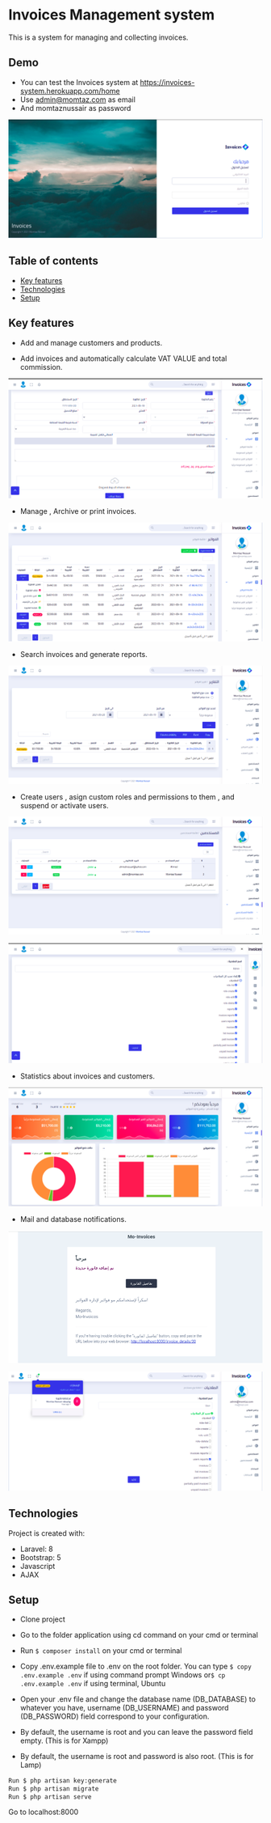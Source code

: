 # Invoices Management system
This is a system for managing and collecting invoices.

## Demo 
 - You can test the Invoices system at  https://invoices-system.herokuapp.com/home
 - Use admin@momtaz.com as email
 - And momtaznussair as password

![alt text](https://github.com/momtaznussair/Invoices/blob/main/shots/login.png?raw=true)

## Table of contents
* [Key features](#Key-features)
* [Technologies](#technologies)
* [Setup](#setup)

## Key features
- Add and manage customers and products.

- Add invoices and automatically calculate VAT VALUE and total commission.

![add](https://github.com/momtaznussair/Invoices/blob/main/shots/add.png?raw=true "add invoice")

- Manage , Archive or print invoices.

![operations](https://github.com/momtaznussair/Invoices/blob/main/shots/operations.png?raw=true "operations")

- Search invoices and generate reports.

![reports](https://github.com/momtaznussair/Invoices/blob/main/shots/reports.png?raw=true "reports")

- Create users , asign custom roles and permissions to them , and suspend or activate users.

![users](https://github.com/momtaznussair/Invoices/blob/main/shots/users.png?raw=true "users")

![permissions](https://github.com/momtaznussair/Invoices/blob/main/shots/permissions.png?raw=true "permissions")

- Statistics about invoices and customers.

![main](https://github.com/momtaznussair/Invoices/blob/main/shots/main.png?raw=true "main")

- Mail and database notifications.

![mail](https://github.com/momtaznussair/Invoices/blob/main/shots/mail.png?raw=true "mail")

![notification](https://github.com/momtaznussair/Invoices/blob/main/shots/notification.png?raw=true "notification")

	
## Technologies
Project is created with:
* Laravel: 8
* Bootstrap: 5
* Javascript
* AJAX
	
## Setup
- Clone project

- Go to the folder application using cd command on your cmd or terminal
- Run ``` $ composer install ``` on your cmd or terminal
- Copy .env.example file to .env on the root folder. You can type ``` $ copy .env.example .env ``` if using command prompt Windows or``` $ cp .env.example .env ``` if using terminal, Ubuntu
- Open your .env file and change the database name (DB_DATABASE) to whatever you have, username (DB_USERNAME) and password (DB_PASSWORD) field correspond to your configuration.
- By default, the username is root and you can leave the password field empty. (This is for Xampp)
- By default, the username is root and password is also root. (This is for Lamp)
```
Run $ php artisan key:generate
Run $ php artisan migrate
Run $ php artisan serve

```
Go to localhost:8000
  


